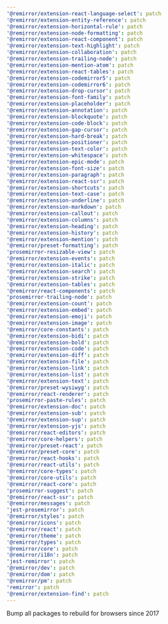 ```yaml
---
'@remirror/extension-react-language-select': patch
'@remirror/extension-entity-reference': patch
'@remirror/extension-horizontal-rule': patch
'@remirror/extension-node-formatting': patch
'@remirror/extension-react-component': patch
'@remirror/extension-text-highlight': patch
'@remirror/extension-collaboration': patch
'@remirror/extension-trailing-node': patch
'@remirror/extension-mention-atom': patch
'@remirror/extension-react-tables': patch
'@remirror/extension-codemirror5': patch
'@remirror/extension-codemirror6': patch
'@remirror/extension-drop-cursor': patch
'@remirror/extension-font-family': patch
'@remirror/extension-placeholder': patch
'@remirror/extension-annotation': patch
'@remirror/extension-blockquote': patch
'@remirror/extension-code-block': patch
'@remirror/extension-gap-cursor': patch
'@remirror/extension-hard-break': patch
'@remirror/extension-positioner': patch
'@remirror/extension-text-color': patch
'@remirror/extension-whitespace': patch
'@remirror/extension-epic-mode': patch
'@remirror/extension-font-size': patch
'@remirror/extension-paragraph': patch
'@remirror/extension-react-ssr': patch
'@remirror/extension-shortcuts': patch
'@remirror/extension-text-case': patch
'@remirror/extension-underline': patch
'@remirror/extension-markdown': patch
'@remirror/extension-callout': patch
'@remirror/extension-columns': patch
'@remirror/extension-heading': patch
'@remirror/extension-history': patch
'@remirror/extension-mention': patch
'@remirror/preset-formatting': patch
'prosemirror-resizable-view': patch
'@remirror/extension-events': patch
'@remirror/extension-italic': patch
'@remirror/extension-search': patch
'@remirror/extension-strike': patch
'@remirror/extension-tables': patch
'@remirror/react-components': patch
'prosemirror-trailing-node': patch
'@remirror/extension-count': patch
'@remirror/extension-embed': patch
'@remirror/extension-emoji': patch
'@remirror/extension-image': patch
'@remirror/core-constants': patch
'@remirror/extension-bidi': patch
'@remirror/extension-bold': patch
'@remirror/extension-code': patch
'@remirror/extension-diff': patch
'@remirror/extension-file': patch
'@remirror/extension-link': patch
'@remirror/extension-list': patch
'@remirror/extension-text': patch
'@remirror/preset-wysiwyg': patch
'@remirror/react-renderer': patch
'prosemirror-paste-rules': patch
'@remirror/extension-doc': patch
'@remirror/extension-sub': patch
'@remirror/extension-sup': patch
'@remirror/extension-yjs': patch
'@remirror/react-editors': patch
'@remirror/core-helpers': patch
'@remirror/preset-react': patch
'@remirror/preset-core': patch
'@remirror/react-hooks': patch
'@remirror/react-utils': patch
'@remirror/core-types': patch
'@remirror/core-utils': patch
'@remirror/react-core': patch
'prosemirror-suggest': patch
'@remirror/react-ssr': patch
'@remirror/messages': patch
'jest-prosemirror': patch
'@remirror/styles': patch
'@remirror/icons': patch
'@remirror/react': patch
'@remirror/theme': patch
'@remirror/types': patch
'@remirror/core': patch
'@remirror/i18n': patch
'jest-remirror': patch
'@remirror/dev': patch
'@remirror/dom': patch
'@remirror/pm': patch
'remirror': patch
'@remirror/extension-find': patch
---
```


Bump all packages to rebuild for browsers since 2017
